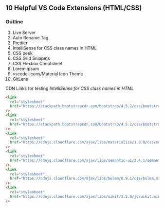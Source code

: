 ## 10 Helpful VS Code Extensions (HTML/CSS)

### Outline

1. Live Server
2. Auto Rename Tag
3. Prettier
4. IntelliSense for CSS class names in HTML
5. CSS peek
6. CSS Grid Snippets
7. CSS Flexbox Cheatsheet
8. Lorem ipsum
9. vscode-icons/Material Icon Theme
10. GitLens

CDN Links for testing _IntelliSense for CSS class names in HTML_

```html
<link
  rel="stylesheet"
  href="https://stackpath.bootstrapcdn.com/bootstrap/4.5.2/css/bootstrap.min.css"
/>
<link
  rel="stylesheet"
  href="https://stackpath.bootstrapcdn.com/bootstrap/4.5.2/css/bootstrap.min.css"
/>
<link
  rel="stylesheet"
  href="https://cdnjs.cloudflare.com/ajax/libs/materialize/1.0.0/css/materialize.min.css"
/>
<link
  rel="stylesheet"
  href="https://cdnjs.cloudflare.com/ajax/libs/semantic-ui/2.4.1/semantic.min.css"
/>
<link
  rel="stylesheet"
  href="https://cdnjs.cloudflare.com/ajax/libs/bulma/0.9.1/css/bulma.min.css"
/>
<link
  rel="stylesheet"
  href="https://cdnjs.cloudflare.com/ajax/libs/uikit/3.5.9/js/uikit.min.js"
/>
```
